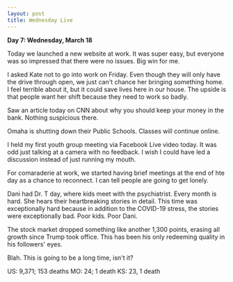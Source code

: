 ```yaml
---
layout: post
title: Wednesday Live
---
```

**Day 7: Wednesday, March 18**

Today we launched a new website at work.  It was super easy, but everyone was so impressed that there were no issues.  Big win for me.

I asked Kate not to go into work on Friday. Even though they will only have the drive through open, we just can't chance her bringing something home.  I feel terrible about it, but it could save lives here in our house.  The upside is that people want her shift because they need to work so badly.

Saw an article today on CNN about why you should keep your money in the bank.  Nothing suspicious there.

Omaha is shutting down their Public Schools.  Classes will continue online.

I held my first youth group meeting via Facebook Live video today.  It was odd just talking at a camera with no feedback.  I wish I could have led a discussion instead of just running my mouth.

For comaraderie at work, we started having brief meetings at the end of hte day as a chance to reconnect.  I can tell people are going to get lonely.

Dani had Dr. T day, where kids meet with the psychiatrist. Every month is hard.  She hears their heartbreaking stories in detail.  This time was exceptionally hard because in addition to the COVID-19 stress, the stories were exceptionally bad.  Poor kids.  Poor Dani.

The stock market dropped something like another 1,300 points, erasing all growth since Trump took office.  This has been his only redeeming quality in his followers' eyes.

Blah.  This is going to be a long time, isn't it?

US: 9,371; 153 deaths
MO: 24; 1 death
KS: 23, 1 death